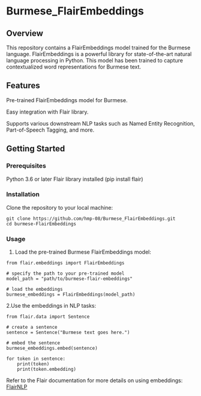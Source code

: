 # Burmese_FlairEmbeddings

## Overview
This repository contains a FlairEmbeddings model trained for the Burmese language. FlairEmbeddings is a powerful library for state-of-the-art natural language processing in Python. This model has been trained to capture contextualized word representations for Burmese text.

## Features
Pre-trained FlairEmbeddings model for Burmese.

Easy integration with Flair library.

Supports various downstream NLP tasks such as Named Entity Recognition, Part-of-Speech Tagging, and more.

## Getting Started

### Prerequisites
Python 3.6 or later
Flair library installed (pip install flair)

### Installation
Clone the repository to your local machine:

```
git clone https://github.com/hmp-08/Burmese_FlairEmbeddings.git
cd burmese-FlairEmbeddings
```

### Usage
1. Load the pre-trained Burmese FlairEmbeddings model:
```
from flair.embeddings import FlairEmbeddings

# specify the path to your pre-trained model
model_path = "path/to/burmese-flair-embeddings"

# load the embeddings
burmese_embeddings = FlairEmbeddings(model_path)
```
2.Use the embeddings in NLP tasks:
```
from flair.data import Sentence

# create a sentence
sentence = Sentence("Burmese text goes here.")

# embed the sentence
burmese_embeddings.embed(sentence)

for token in sentence:
    print(token)
    print(token.embedding)
```
Refer to the Flair documentation for more details on using embeddings: [FlairNLP](https://flairnlp.github.io/docs/intro)
